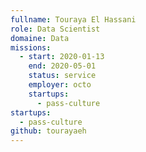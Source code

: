 ```yaml
---
fullname: Touraya El Hassani
role: Data Scientist
domaine: Data
missions:
  - start: 2020-01-13
    end: 2020-05-01
    status: service
    employer: octo
    startups:
      - pass-culture
startups:
  - pass-culture
github: tourayaeh
---
```

